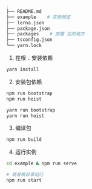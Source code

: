 


```bash
.
├── README.md
├── example    # 实例预览
├── lerna.json
├── package.json
├── packages    # 放置 包的地方
├── tsconfig.json
└── yarn.lock
```


1. 在根 `.` 安装依赖

```bash
yarn install
```

2. 安装包依赖

```bash
npm run bootstrap
npm run hoist

yarn run bootstrap
yarn run hoist
```

3. 编译包

```bash
npm run build
```

4. 运行实例

```bash
cd example & npm run serve

# 或者根目录运行
npm run start
```
